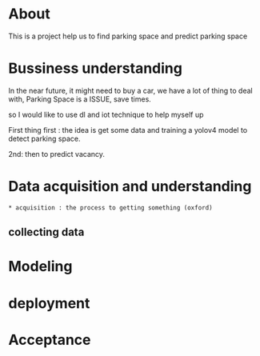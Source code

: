# About

This is a project help us to find parking space and predict parking space

# Bussiness understanding

In the near future, it might need to buy a car,
we have a lot of thing to deal with,
Parking Space is a ISSUE, save times.

so I would like to use dl and iot technique to help myself up

First thing first : the idea is get some data and training a yolov4 model to detect parking space.

2nd: then to predict vacancy.


# Data acquisition and understanding

    * acquisition : the process to getting something (oxford)

## collecting data

# Modeling

# deployment

# Acceptance

